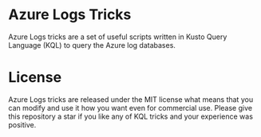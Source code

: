# Azure Logs Tricks

Azure Logs tricks are a set of useful scripts written in Kusto Query Language (KQL) to query the Azure log databases.

# License
Azure Logs tricks are released under the MIT license what means that you can modify and use it how you want even for commercial use. Please give this repository a star if you like any of KQL tricks and your experience was positive.
